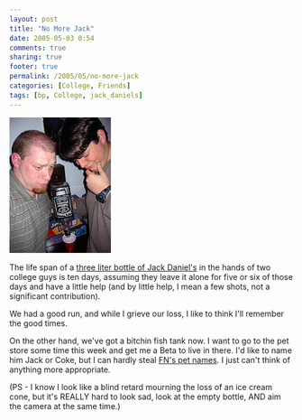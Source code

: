 ```yaml
---
layout: post
title: "No More Jack"
date: 2005-05-03 0:54
comments: true
sharing: true
footer: true
permalink: /2005/05/no-more-jack
categories: [College, Friends]
tags: [bp, College, jack_daniels]
---
```

<div class="imgRight">
<a href="http://www.flickr.com/photos/brockli/12094083/" title="Photo Sharing"><img src="/files/images/12094083_d934d8f006_m.jpg" width="180" height="240" alt="No More Jack" /></a>
</div>

The life span of a <a href="http://www.flickr.com/photos/brockli/10793533/">three liter bottle of Jack Daniel's</a> in the hands of two college guys is ten days, assuming they leave it alone for five or six of those days and have a little help (and by little help, I mean a few shots, not a significant contribution).

We had a good run, and while I grieve our loss, I like to think I'll remember the good times.

On the other hand, we've got a bitchin fish tank now.  I want to go to the pet store some time this week and get me a Beta to live in there.  I'd like to name him Jack or Coke, but I can hardly steal <a href="http://www.livejournal.com/users/fn/287387.html">FN's pet names</a>.  I just can't think of anything more appropriate.

(PS - I know I look like a blind retard mourning the loss of an ice cream cone, but it's REALLY hard to look sad, look at the empty bottle, AND aim the camera at the same time.)

